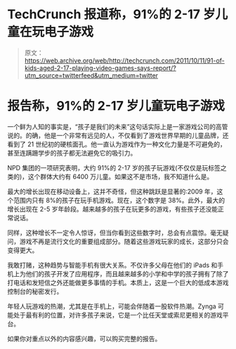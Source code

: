 # TechCrunch 报道称，91%的 2-17 岁儿童在玩电子游戏

> 原文：<https://web.archive.org/web/http://techcrunch.com/2011/10/11/91-of-kids-aged-2-17-playing-video-games-says-report/?utm_source=twitterfeed&utm_medium=twitter>

# 报告称，91%的 2-17 岁儿童玩电子游戏

一个鲜为人知的事实是，“孩子是我们的未来”这句话实际上是一家游戏公司的高管说的。的确，他是一个非常有远见的人，不仅看到了游戏世界早期的儿童品牌，还看到了 21 世纪初的硬核面孔。他一直认为游戏作为一种文化力量是不可避免的，甚至连蹒跚学步的孩子都无法避免它的吸引力。

NPD 集团的一项研究表明，大约 91%的 2-17 岁的孩子玩游戏(不仅仅是玩标签之类的)，这个群体大约有 6400 万儿童。如果这不是市场，我不知道什么是。

最大的增长出现在移动设备上，这并不奇怪，但这种跳跃是显著的:2009 年，这个范围内只有 8%的孩子在玩手机游戏。现在，这个数字是 38%。此外，最大的增长出现在 2-5 岁年龄段。越来越多的孩子在玩更多的游戏，有些孩子还没能正常说话。

同样，这种增长不一定令人惊讶，但当你看到这些数字时，总会有点震惊。毫无疑问，游戏不再是流行文化的重要组成部分。随着这些游戏玩家的成长，这部分只会变得更大。

我敢打赌，这种趋势与智能手机有很大关系。不仅许多父母在他们的 iPads 和手机上为他们的孩子开发了应用程序，而且越来越多的小学和中学的孩子拥有了除了打电话和发短信之外还能做更多事情的手机。本质上，这是一个巨大的低成本游戏控制台的秘密发行。

年轻人玩游戏的热潮，尤其是在手机上，可能会伴随着一股软件热潮。Zynga 可能处于最有利的位置，对许多孩子来说，它是一个比任天堂或索尼更相关的游戏平台。

如果你对重点以外的内容感兴趣，可以购买完整的报告。